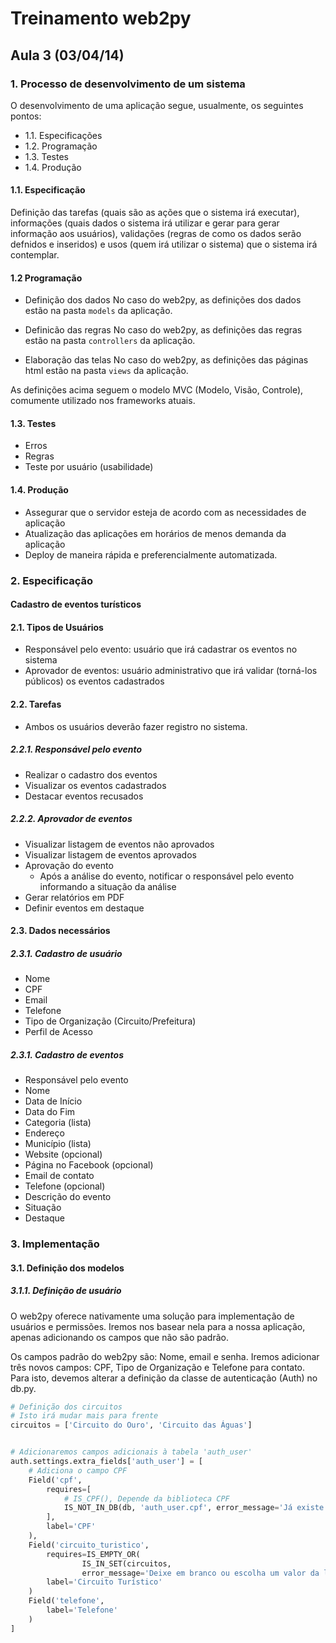 # Treinamento web2py

## Aula 3 (03/04/14)

### 1. Processo de desenvolvimento de um sistema

O desenvolvimento de uma aplicação segue, usualmente, os seguintes pontos:

- 1.1. Especificações
- 1.2. Programação 
- 1.3. Testes
- 1.4. Produção

#### 1.1. Especificação

Definição das tarefas (quais são as ações que o sistema irá executar), informações (quais dados o sistema irá utilizar e gerar para gerar informação aos usuários), validações (regras de como os dados serão defnidos e inseridos) e usos (quem irá utilizar o sistema) que o sistema irá contemplar.

#### 1.2 Programação

- Definição dos dados
No caso do web2py, as definições dos dados estão na pasta ```models``` da aplicação.

- Definicão das regras
No caso do web2py, as definições das regras estão na pasta ```controllers``` da aplicação.

- Elaboração das telas
No caso do web2py, as definições das páginas html estão na pasta ```views``` da aplicação.

As definições acima seguem o modelo MVC (Modelo, Visão, Controle), comumente utilizado nos frameworks atuais.

#### 1.3. Testes

- Erros
- Regras
- Teste por usuário (usabilidade)

#### 1.4. Produção

- Assegurar que o servidor esteja de acordo com as necessidades de aplicação
- Atualização das aplicações em horários de menos demanda da aplicação
- Deploy de maneira rápida e preferencialmente automatizada.


### 2. Especificação

#### Cadastro de eventos turísticos

#### 2.1. Tipos de Usuários

- Responsável pelo evento: usuário que irá cadastrar os eventos no sistema
- Aprovador de eventos: usuário administrativo que irá validar (torná-los públicos) os eventos cadastrados



#### 2.2. Tarefas

- Ambos os usuários deverão fazer registro no sistema.

##### 2.2.1. Responsável pelo evento

- Realizar o cadastro dos eventos
- Visualizar os eventos cadastrados
- Destacar eventos recusados

##### 2.2.2. Aprovador de eventos

- Visualizar listagem de eventos não aprovados
- Visualizar listagem de eventos aprovados
- Aprovação do evento
	- Após a análise do evento, notificar o responsável pelo evento informando a situação da análise
- Gerar relatórios em PDF
- Definir eventos em destaque

#### 2.3. Dados necessários

##### 2.3.1. Cadastro de usuário

- Nome
- CPF
- Email
- Telefone
- Tipo de Organização (Circuito/Prefeitura)
- Perfil de Acesso

##### 2.3.1. Cadastro de eventos

- Responsável pelo evento
- Nome
- Data de Início
- Data do Fim
- Categoria (lista)
- Endereço
- Município (lista)
- Website (opcional)
- Página no Facebook (opcional)
- Email de contato
- Telefone (opcional)
- Descrição do evento
- Situação
- Destaque

### 3. Implementação

#### 3.1. Definição dos modelos

##### 3.1.1. Definição de usuário

O web2py oferece nativamente uma solução para implementação de usuários e permissões. Iremos nos basear nela para a nossa aplicação, apenas adicionando os campos que não são padrão.

Os campos padrão do web2py são: Nome, email e senha. Iremos adicionar três novos campos: CPF, Tipo de Organização e Telefone para contato. Para isto, devemos alterar a definição da classe de autenticação (Auth) no db.py.

``` python
# Definição dos circuitos
# Isto irá mudar mais para frente
circuitos = ['Circuito do Ouro', 'Circuito das Águas']


# Adicionaremos campos adicionais à tabela 'auth_user'
auth.settings.extra_fields['auth_user'] = [
	# Adiciona o campo CPF
    Field('cpf', 
        requires=[
            # IS_CPF(), Depende da biblioteca CPF
            IS_NOT_IN_DB(db, 'auth_user.cpf', error_message='Já existe um usuário cadastrado com este CPF.')
        ],
        label='CPF'
    ),
    Field('circuito_turistico', 
        requires=IS_EMPTY_OR(
                IS_IN_SET(circuitos,
                error_message='Deixe em branco ou escolha um valor da lista.')),
        label='Circuito Turístico'
    )
    Field('telefone', 
        label='Telefone'
    )
]
```
